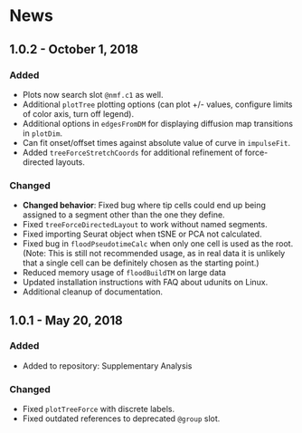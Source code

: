 # News

## 1.0.2 - October 1, 2018
### Added
- Plots now search slot `@nmf.c1` as well.
- Additional `plotTree` plotting options (can plot +/- values, configure limits of color axis, turn off legend).
- Additional options in `edgesFromDM` for displaying diffusion map transitions in `plotDim`.
- Can fit onset/offset times against absolute value of curve in `impulseFit`.
- Added `treeForceStretchCoords` for additional refinement of force-directed layouts.

### Changed
- **Changed behavior**: Fixed bug where tip cells could end up being assigned to a segment other than the one they define.
- Fixed `treeForceDirectedLayout` to work without named segments.
- Fixed importing Seurat object when tSNE or PCA not calculated.
- Fixed bug in `floodPseudotimeCalc` when only one cell is used as the root. (Note: This is still not recommended usage, as in real data it is unlikely that a single cell can be definitely chosen as the starting point.)
- Reduced memory usage of `floodBuildTM` on large data
- Updated installation instructions with FAQ about udunits on Linux.
- Additional cleanup of documentation.

## 1.0.1 - May 20, 2018
### Added
- Added to repository: Supplementary Analysis

### Changed
- Fixed `plotTreeForce` with discrete labels.
- Fixed outdated references to deprecated `@group` slot.
